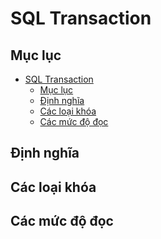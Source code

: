 # SQL Transaction

## Mục lục

* [SQL Transaction]()
  * [Mục lục]()
  * [Định nghĩa]()
  * [Các loại khóa]()
  * [Các mức độ đọc]()

## Định nghĩa

## Các loại khóa

## Các mức độ đọc

